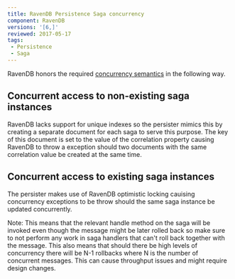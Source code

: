 ```yaml
---
title: RavenDB Persistence Saga concurrency
component: RavenDB
versions: '[6,]'
reviewed: 2017-05-17
tags:
 - Persistence
 - Saga
---
```


RavenDB honors the required [concurrency semantics](/nservicebus/sagas/concurrency.md) in the following way.

## Concurrent access to non-existing saga instances

RavenDB lacks support for unique indexes so the persister mimics this by creating a separate document for each saga to serve this purpose. The key of this document is set to the value of the correlation property causing RavenDB to throw a exception should two documents with the same correlation value be created at the same time.

## Concurrent access to existing saga instances

The persister makes use of RavenDB optimistic locking cauising concurrency exceptions to be throw should the same saga instance be updated concurrently.

Note: This means that the relevant handle method on the saga will be invoked even though the message might be later rolled back so make sure to not perform any work in saga handlers that can't roll back together with the message. This also means that should there be high levels of concurrency there will be N-1 rollbacks where N is the number of concurrent messages. This can cause throughput issues and might require design changes.